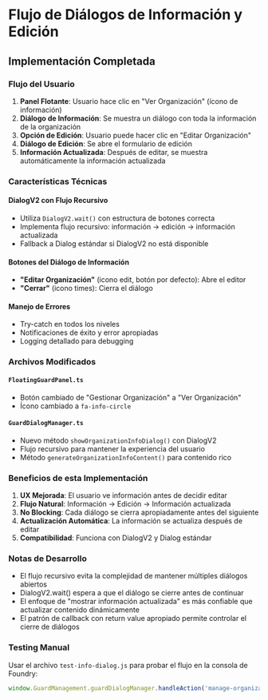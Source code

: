 # Flujo de Diálogos de Información y Edición

## Implementación Completada

### Flujo del Usuario

1. **Panel Flotante**: Usuario hace clic en "Ver Organización" (ícono de información)
2. **Diálogo de Información**: Se muestra un diálogo con toda la información de la organización
3. **Opción de Edición**: Usuario puede hacer clic en "Editar Organización"
4. **Diálogo de Edición**: Se abre el formulario de edición
5. **Información Actualizada**: Después de editar, se muestra automáticamente la información actualizada

### Características Técnicas

#### DialogV2 con Flujo Recursivo

- Utiliza `DialogV2.wait()` con estructura de botones correcta
- Implementa flujo recursivo: información → edición → información actualizada
- Fallback a Dialog estándar si DialogV2 no está disponible

#### Botones del Diálogo de Información

- **"Editar Organización"** (icono edit, botón por defecto): Abre el editor
- **"Cerrar"** (icono times): Cierra el diálogo

#### Manejo de Errores

- Try-catch en todos los niveles
- Notificaciones de éxito y error apropiadas
- Logging detallado para debugging

### Archivos Modificados

#### `FloatingGuardPanel.ts`

- Botón cambiado de "Gestionar Organización" a "Ver Organización"
- Ícono cambiado a `fa-info-circle`

#### `GuardDialogManager.ts`

- Nuevo método `showOrganizationInfoDialog()` con DialogV2
- Flujo recursivo para mantener la experiencia del usuario
- Método `generateOrganizationInfoContent()` para contenido rico

### Beneficios de esta Implementación

1. **UX Mejorada**: El usuario ve información antes de decidir editar
2. **Flujo Natural**: Información → Edición → Información actualizada
3. **No Blocking**: Cada diálogo se cierra apropiadamente antes del siguiente
4. **Actualización Automática**: La información se actualiza después de editar
5. **Compatibilidad**: Funciona con DialogV2 y Dialog estándar

### Notas de Desarrollo

- El flujo recursivo evita la complejidad de mantener múltiples diálogos abiertos
- DialogV2.wait() espera a que el diálogo se cierre antes de continuar
- El enfoque de "mostrar información actualizada" es más confiable que actualizar contenido dinámicamente
- El patrón de callback con return value apropiado permite controlar el cierre de diálogos

### Testing Manual

Usar el archivo `test-info-dialog.js` para probar el flujo en la consola de Foundry:

```javascript
window.GuardManagement.guardDialogManager.handleAction('manage-organizations');
```
